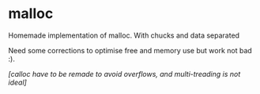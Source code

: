 # malloc



Homemade implementation of malloc.
With chucks and data separated

Need some corrections to optimise free and memory use but work not bad :).


*[calloc have to be remade to avoid overflows, and multi-treading is not ideal]*
